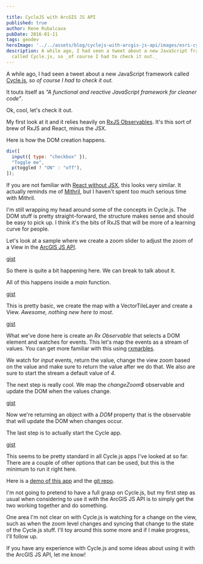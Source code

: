 ```yaml
---

title: CycleJS with ArcGIS JS API
published: true
author: Rene Rubalcava
pubDate: 2016-01-11
tags: geodev
heroImage: '../../assets/blog/cyclejs-with-arcgis-js-api/images/esri-cycle.png'
description: A while ago, I had seen a tweet about a new JavaScript framework
  called Cycle.js, so _of course I had to check it out._
---
```


A while ago, I had seen a tweet about a new JavaScript framework called
[Cycle.js](http://cycle.js.org/), so _of course I had to check it out._

It touts itself as _"A functional and reactive JavaScript framework for cleaner
code"_.

Ok, cool, let's check it out.

My first look at it and it relies heavily on
[RxJS Observables](https://github.com/Reactive-Extensions/RxJS/blob/master/doc/api/core/observable.md).
It's this sort of brew of RxJS and React, minus the JSX.

Here is how the DOM creation happens.

```js
div([
  input({ type: "checkbox" }),
  "Toggle me",
  p(toggled ? "ON" : "off"),
]);
```

If you are not familiar with
[React without JSX](https://facebook.github.io/react/docs/displaying-data.html#react-without-jsx),
this looks very similar. It actually reminds me of
[Mithril](http://mithril.js.org/), but I haven't spent too much serious time
with Mithril.

I'm still wrapping my head around some of the concepts in Cycle.js. The DOM
stuff is pretty straight-forward, the structure makes sense and should be easy
to pick up. I think it's the bits of RxJS that will be more of a learning curve
for people.

Let's look at a sample where we create a zoom slider to adjust the zoom of a
View in the
[ArcGIS JS API](https://developers.arcgis.com/javascript/beta/index.html).

[gist](https://gist.github.com/odoe/75319deae0b51a364fc6)

So there is quite a bit happening here. We can break to talk about it.

All of this happens inside a _main_ function.

[gist](https://gist.github.com/odoe/354595261fb1ef8c8a44)

This is pretty basic, we create the map with a VectorTileLayer and create a
View. _Awesome, nothing new here to most_.

[gist](https://gist.github.com/odoe/7ab9a1da47167cb13bf7)

What we've done here is create an _Rx Observable_ that selects a DOM element and
watches for events. This let's map the events as a stream of values. You can get
more familiar with this using [rxmarbles](http://rxmarbles.com/).

We watch for _input_ events, return the value, change the view zoom based on the
value and make sure to return the value after we do that. We also are sure to
start the stream a default value of _4_.

The next step is really cool. We map the _changeZoom$_ observable and update the
DOM when the values change.

[gist](https://gist.github.com/odoe/3d72af37c9f530724a6d)

Now we're returning an object with a _DOM_ property that is the observable that
will update the DOM when changes occur.

The last step is to actually start the Cycle app.

[gist](https://gist.github.com/odoe/a3b6302fa5d675cbe111)

This seems to be pretty standard in all Cycle.js apps I've looked at so far.
There are a couple of other options that can be used, but this is the minimum to
run it right here.

Here is a [demo of this app](http://odoe.github.io/esrijs4-cyclejs/) and the
[git repo](https://github.com/odoe/esrijs4-cyclejs).

I'm not going to pretend to have a full grasp on Cycle.js, but my first step as
usual when considering to use it with the ArcGIS JS API is to simply get the two
working together and do something.

One area I'm not clear on with Cycle.js is watching for a change on the view,
such as when the zoom level changes and syncing that change to the state of the
Cycle.js stuff. I'll toy around this some more and if I make progress, I'll
follow up.

If you have any experience with Cycle.js and some ideas about using it with the
ArcGIS JS API, let me know!
